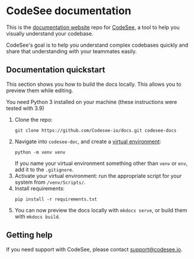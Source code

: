 # CodeSee documentation

This is the [documentation website](https://docs.codesee.io/en/latest/) repo for [CodeSee](https://www.codesee.io/), a tool to help you visually understand your codebase.

CodeSee's goal is to help you understand complex codebases quickly and share that understanding with your teammates easily.

## Documentation quickstart

This section shows you how to build the docs locally. This allows you to preview them while editing.

You need Python 3 installed on your machine (these instructions were tested with 3.9)

1. Clone the repo:
    ```
    git clone https://github.com/Codesee-io/docs.git codesee-docs
    ```
2. Navigate into `codesee-doc`, and create a [virtual environment](https://docs.python.org/3/library/venv.html):
    ```
    python -m venv venv
    ```
    If you name your virtual environment something other than `venv` or `env`, add it to the `.gitignore`.
3. Activate your virtual environment: run the appropriate script for your system from `/venv/Scripts/`.
4. Install requirements:
    ```
    pip install -r requirements.txt
    ```
5. You can now preview the docs locally with `mkdocs serve`, or build them with `mkdocs build`.

## Getting help

If you need support with CodeSee, please contact support@codesee.io.